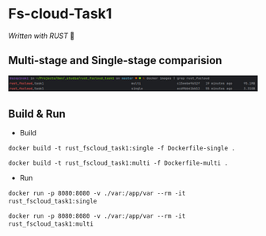 # Fs-cloud-Task1 
<i>Written with RUST</i> 🦀

## Multi-stage and Single-stage comparision
<img src="./comparision.jpg" alt="single_stage=3.31GB; multi_stage=95.1MB">

## Build & Run
* Build
```shell
docker build -t rust_fscloud_task1:single -f Dockerfile-single .
```
```shell
docker build -t rust_fscloud_task1:multi -f Dockerfile-multi .
```

* Run
```shell
docker run -p 8080:8080 -v ./var:/app/var --rm -it rust_fscloud_task1:single
```
```shell
docker run -p 8080:8080 -v ./var:/app/var --rm -it rust_fscloud_task1:multi
```